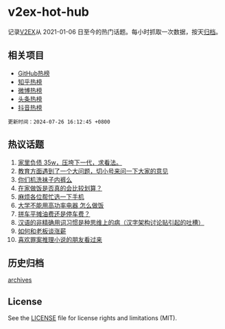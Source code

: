 # v2ex-hot-hub

 记录[V2EX](https://www.v2ex.com/)从 2021-01-06 日至今的热门话题。每小时抓取一次数据，按天[归档](archives)。
 
 ## 相关项目

- [GitHub热榜](https://github.com/lonnyzhang423/github-hot-hub)
- [知乎热榜](https://github.com/lonnyzhang423/zhihu-hot-hub)
- [微博热榜](https://github.com/lonnyzhang423/weibo-hot-hub)
- [头条热榜](https://github.com/lonnyzhang423/toutiao-hot-hub)
- [抖音热榜](https://github.com/lonnyzhang423/douyin-hot-hub)


 `更新时间：2024-07-26 16:12:45 +0800`

## 热议话题

1. [家里负债 35w，压垮下一代，求看法。](https://www.v2ex.com/t/1060133)
1. [教育方面遇到了一个大问题，切小号来问一下大家的意见](https://www.v2ex.com/t/1060069)
1. [你们机洗袜子内裤么](https://www.v2ex.com/t/1060274)
1. [在家做饭是否真的会比较划算？](https://www.v2ex.com/t/1060141)
1. [麻烦各位帮忙选一下手机](https://www.v2ex.com/t/1060148)
1. [大学不能用高功率电器 怎么做饭](https://www.v2ex.com/t/1060192)
1. [拼车平摊油费还是停车费？](https://www.v2ex.com/t/1060311)
1. [汉语的非精确用词习惯是种思维上的病（汉字架构讨论贴引起的吐槽）](https://www.v2ex.com/t/1060084)
1. [如何和老板谈涨薪](https://www.v2ex.com/t/1060166)
1. [喜欢罪案推理小说的朋友看过来](https://www.v2ex.com/t/1060201)

## 历史归档

[archives](archives)

## License

See the [LICENSE](LICENSE) file for license rights and limitations (MIT).
